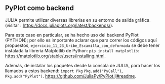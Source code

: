 ## PyPlot como backend

JULIA permite utilizar diversas librerías en su entorno de salida gráfica. (visitar : https://docs.juliaplots.org/latest/backends/).

Para este caso en particular, se ha hecho uso del backend PyPlot (PYTHON); por ello es importante aclarar que para correr los códigos aquí propuestos, 
`ejercicio_11_23_Uribe_Escamilla_con_deformada` se debe tener instalada la librería Matplotlib de Python: `pip install matplotlib`: https://matplotlib.org/stable/users/installing.html.


Además, de instalar los paquetes desde la consola de JULIA, para hacer los llamados a estos backend: `import Pkg` `Pkg.add("PyCall")`, `Pkg.add("PyPlot")`.
https://github.com/JuliaPy/PyPlot.jl#readme.










